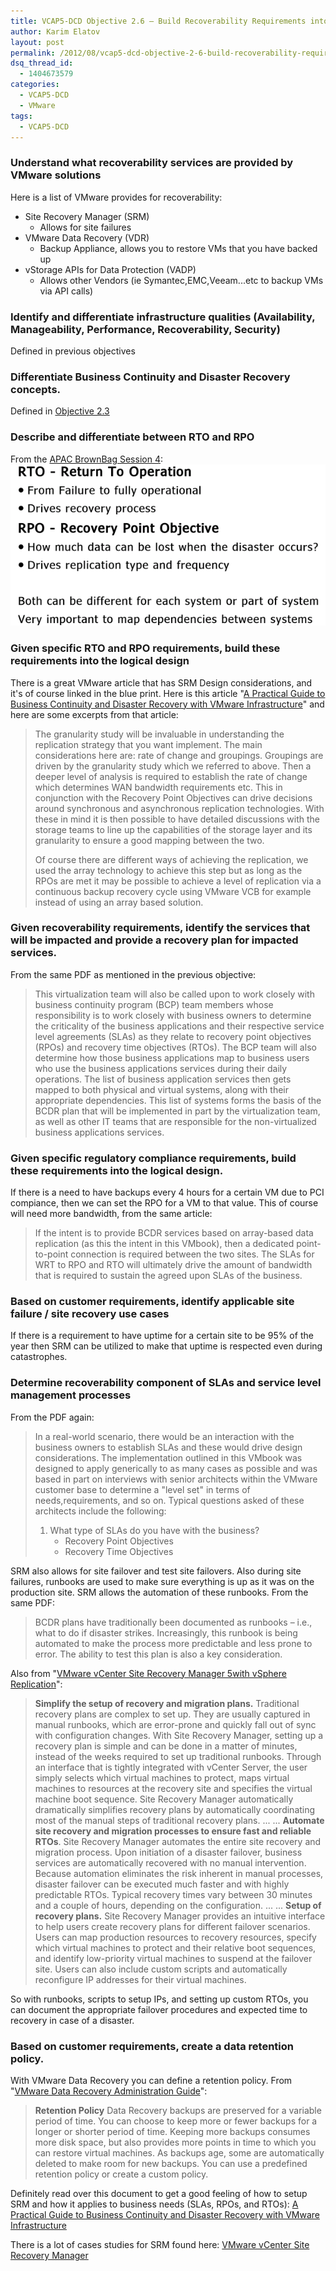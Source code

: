 ```yaml
---
title: VCAP5-DCD Objective 2.6 – Build Recoverability Requirements into the Logical Design
author: Karim Elatov
layout: post
permalink: /2012/08/vcap5-dcd-objective-2-6-build-recoverability-requirements-into-the-logical-design/
dsq_thread_id:
  - 1404673579
categories:
  - VCAP5-DCD
  - VMware
tags:
  - VCAP5-DCD
---
```

### Understand what recoverability services are provided by VMware solutions

Here is a list of VMware provides for recoverability:

*   Site Recovery Manager (SRM)
    *   Allows for site failures
*   VMware Data Recovery (VDR)
    *   Backup Appliance, allows you to restore VMs that you have backed up
*   vStorage APIs for Data Protection (VADP)
    *   Allows other Vendors (ie Symantec,EMC,Veeam...etc to backup VMs via API calls)

### Identify and differentiate infrastructure qualities (Availability, Manageability, Performance, Recoverability, Security)

Defined in previous objectives

### Differentiate Business Continuity and Disaster Recovery concepts.

Defined in [Objective 2.3](/2012/08/vcap5-dcd-objective-2-3-build-availability-requirements-into-the-logical-design/)

### Describe and differentiate between RTO and RPO

From the [APAC BrownBag Session 4](http://professionalvmware.com/2012/02/apac-brownbag-follow-up-vcap5-dca-availability-dr/):
![rpo_vs_rto](https://github.com/elatov/uploads/raw/master/2012/08/rpo_vs_rto.png)

### Given specific RTO and RPO requirements, build these requirements into the logical design

There is a great VMware article that has SRM Design considerations, and it's of course linked in the blue print. Here is this article "[A Practical Guide to Business Continuity and Disaster Recovery with VMware Infrastructure](http://www.vmware.com/files/pdf/practical_guide_bcdr_vmb.pdf)" and here are some excerpts from that article:

> The granularity study will be invaluable in understanding the replication strategy that you want implement. The main considerations here are: rate of change and groupings. Groupings are driven by the granularity study which we referred to above. Then a deeper level of analysis is required to establish the rate of change which determines WAN bandwidth requirements etc. This in conjunction with the Recovery Point Objectives can drive decisions around synchronous and asynchronous replication technologies. With these in mind it is then possible to have detailed discussions with the storage teams to line up the capabilities of the storage layer and its granularity to ensure a good mapping between the two.
>
> Of course there are different ways of achieving the replication, we used the array technology to achieve this step but as long as the RPOs are met it may be possible to achieve a level of replication via a continuous backup recovery cycle using VMware VCB for example instead of using an array based solution.

### Given recoverability requirements, identify the services that will be impacted and provide a recovery plan for impacted services.

From the same PDF as mentioned in the previous objective:

> This virtualization team will also be called upon to work closely with business continuity program (BCP) team members whose responsibility is to work closely with business owners to determine the criticality of the business applications and their respective service level agreements (SLAs) as they relate to recovery point objectives (RPOs) and recovery time objectives (RTOs). The BCP team will also determine how those business applications map to business users who use the business applications services during their daily operations. The list of business application services then gets mapped to both physical and virtual systems, along with their appropriate dependencies. This list of systems forms the basis of the BCDR plan that will be implemented in part by the virtualization team, as well as other IT teams that are responsible for the non-virtualized business applications services.

### Given specific regulatory compliance requirements, build these requirements into the logical design.

If there is a need to have backups every 4 hours for a certain VM due to PCI compiance, then we can set the RPO for a VM to that value. This of course will need more bandwidth, from the same article:

> If the intent is to provide BCDR services based on array-based data replication (as this the intent in this VMbook), then a dedicated point-to-point connection is required between the two sites. The SLAs for WRT to RPO and RTO will ultimately drive the amount of bandwidth that is required to sustain the agreed upon SLAs of the business.

### Based on customer requirements, identify applicable site failure / site recovery use cases

If there is a requirement to have uptime for a certain site to be 95% of the year then SRM can be utilized to make that uptime is respected even during catastrophes.

### Determine recoverability component of SLAs and service level management processes

From the PDF again:

> In a real-world scenario, there would be an interaction with the business owners to establish SLAs and these would drive design considerations. The implementation outlined in this VMbook was designed to apply generically to as many cases as possible and was based in part on interviews with senior architects within the VMware customer base to determine a "level set" in terms of needs,requirements, and so on. Typical questions asked of these architects include the following:
>
> 1.  What type of SLAs do you have with the business?
>     *   Recovery Point Objectives
>     *   Recovery Time Objectives

SRM also allows for site failover and test site failovers. Also during site failures, runbooks are used to make sure everything is up as it was on the production site. SRM allows the automation of these runbooks. From the same PDF:

> BCDR plans have traditionally been documented as runbooks – i.e., what to do if disaster strikes. Increasingly, this runbook is being automated to make the process more predictable and less prone to error. The ability to test this plan is also a key consideration.

Also from "[VMware vCenter Site Recovery Manager 5with vSphere Replication](http://www.vmware.com/files/pdf/products/SRM/VMware-vCenter-Site-Recovery-Manager-with-vSphere-Replication-Datasheet.pdf)":

> **Simplify the setup of recovery and migration plans.**
> Traditional recovery plans are complex to set up. They are usually captured in manual runbooks, which are error-prone and quickly fall out of sync with configuration changes. With Site Recovery Manager, setting up a recovery plan is simple and can be done in a matter of minutes, instead of the weeks required to set up traditional runbooks. Through an interface that is tightly integrated with vCenter Server, the user simply selects which virtual machines to protect, maps virtual machines to resources at the recovery site and specifies the virtual machine boot sequence. Site Recovery Manager automatically dramatically simplifies recovery plans by automatically coordinating most of the manual steps of traditional recovery plans.
> ...
> ...
> **Automate site recovery and migration processes to ensure fast and reliable RTOs**.
> Site Recovery Manager automates the entire site recovery and migration process. Upon initiation of a disaster failover, business services are automatically recovered with no manual intervention. Because automation eliminates the risk inherent in manual processes, disaster failover can be executed much faster and with highly predictable RTOs. Typical recovery times vary between 30 minutes and a couple of hours, depending on the configuration.
> ...
> ...
> **Setup of recovery plans.** Site Recovery Manager provides an intuitive interface to help users create recovery plans for different failover scenarios. Users can map production resources to recovery resources, specify which virtual machines to protect and their relative boot sequences, and identify low-priority virtual machines to suspend at the failover site. Users can also include custom scripts and automatically reconfigure IP addresses for their virtual machines.

So with runbooks, scripts to setup IPs, and setting up custom RTOs, you can document the appropriate failover procedures and expected time to recovery in case of a disaster.

### Based on customer requirements, create a data retention policy.

With VMware Data Recovery you can define a retention policy. From "[VMware Data Recovery Administration Guide](http://www.vmware.com/pdf/vdr_12_admin.pdf)":

> **Retention Policy**
> Data Recovery backups are preserved for a variable period of time. You can choose to keep more or fewer backups for a longer or shorter period of time. Keeping more backups consumes more disk space, but also provides more points in time to which you can restore virtual machines. As backups age, some are automatically deleted to make room for new backups. You can use a predefined retention policy or create a custom policy.

Definitely read over this document to get a good feeling of how to setup SRM and how it applies to business needs (SLAs, RPOs, and RTOs):
[A Practical Guide to Business Continuity and Disaster Recovery with VMware Infrastructure](http://www.vmware.com/files/pdf/practical_guide_bcdr_vmb.pdf)

There is a lot of cases studies for SRM found here:
[VMware vCenter Site Recovery Manager](http://www.vmware.com/products/datacenter-virtualization/site-recovery-manager/customer-case-studies.html)

